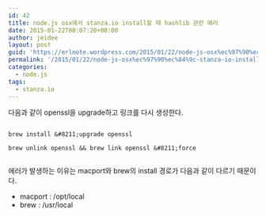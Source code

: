 ```yaml
---
id: 42
title: node.js osx에서 stanza.io install할 때 hashlib 관련 에러
date: 2015-01-22T00:07:20+00:00
author: jeidee
layout: post
guid: 'https://erlnote.wordpress.com/2015/01/22/node-js-osx%ec%97%90%ec%84%9c-stanza-io-install%ed%95%a0-%eb%95%8c-hashlib-%ea%b4%80%eb%a0%a8-%ec%97%90%eb%9f%ac/'
permalink: '/2015/01/22/node-js-osx%ec%97%90%ec%84%9c-stanza-io-install%ed%95%a0-%eb%95%8c-hashlib-%ea%b4%80%eb%a0%a8-%ec%97%90%eb%9f%ac/'
categories:
  - node.js
tags:
  - stanza.io
---
```

다음과 같이 openssl을 upgrade하고 링크를 다시 생성한다.

```
      
brew install &#8211;upgrade openssl
      
brew unlink openssl && brew link openssl &#8211;force
  
```

에러가 발생하는 이유는 macport와 brew의 install 경로가 다음과 같이 다르기 때문이다.

  * macport : /opt/local
  * brew : /usr/local